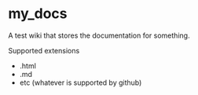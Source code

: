 my_docs
=======

A test wiki that stores the documentation for something.

Supported extensions
- .html
- .md
- etc (whatever is supported by github)

